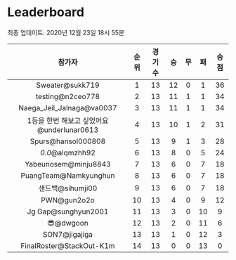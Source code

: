# Leaderboard
최종 업데이트: 2020년 12월 23일 18시 55분




| 참가자 | 순위 | 경기수 | 승 | 무 | 패 | 승점 |
|:---:|:---:|:---:|:---:|:---:|:---:|:---:|
| Sweater@sukk719 | 1 | 13 | 12 | 0 | 1 | 36 |
| testing@n2ceo778 | 2 | 13 | 11 | 1 | 1 | 34 |
| Naega_Jeil_Jalnaga@va0037 | 3 | 13 | 11 | 1 | 1 | 34 |
| 1등을 한번 해보고 싶었어요@underlunar0613 | 4 | 13 | 10 | 1 | 2 | 31 |
| Spurs@hansol000808 | 5 | 13 | 9 | 1 | 3 | 28 |
| _0.0_@alqmzhh92 | 6 | 13 | 8 | 0 | 5 | 24 |
| Yabeunosem@minju8843 | 7 | 13 | 6 | 0 | 7 | 18 |
| PuangTeam@Namkyunghun | 8 | 13 | 6 | 0 | 7 | 18 |
| 샌드백@sihumji00 | 9 | 13 | 6 | 0 | 7 | 18 |
| PWN@gun2o2o | 10 | 13 | 4 | 0 | 9 | 12 |
| Jg Gap@sunghyun2001 | 11 | 13 | 3 | 0 | 10 | 9 |
| 😎@dwgoon | 12 | 13 | 2 | 0 | 11 | 6 |
| SON7@jigajiga | 13 | 13 | 1 | 0 | 12 | 3 |
| FinalRoster@StackOut-K1m | 14 | 13 | 0 | 0 | 13 | 0 |
